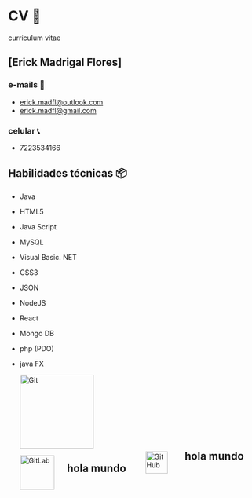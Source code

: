 # CV 🚀
curriculum vitae


## [Erick Madrigal Flores]

### e-mails 📧

* erick.madfl@outlook.com
* erick.madfl@gmail.com

### celular 📞

* 7223534166

## Habilidades técnicas 📦

-	Java
-	HTML5
-	Java Script
-	MySQL
-	Visual Basic. NET
-	CSS3
-	JSON 
-	NodeJS
-	React
-	Mongo DB
-	php (PDO)
-	java FX


    <p>
        <img src="https://git-scm.com/images/logos/downloads/Git-Logo-1788C.png" width="150px" title="Git"> 
        <div>
            <a href="https://gitlab.com/ErkMAd">
                <img src="https://dng5l922vgz8f.cloudfront.net/media/filer_public/17/89/17895359-e3cb-431a-8491-2902eeb2a533/gitlab-logo.png" width="70vh" alt="GitLab">
            </a>
            <h2 style="margin-top: -3.5rem; margin-left: 6rem;">hola mundo</h2>
        </div>
        <div style="margin-left: 16rem; margin-top: -4rem;">
            <a href="https://github.com/ErkThay">
                <img src="https://image.flaticon.com/icons/png/512/25/25231.png" width="45vh" alt="GitHub">
            </a>
            <h2 style="margin-top: -3rem; margin-left: 5rem;">hola mundo</h2>
        </div>
    </p>
